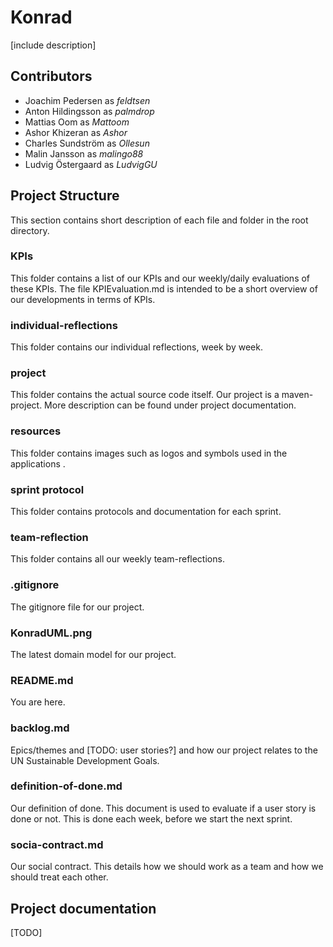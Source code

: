 # Konrad
[include description]

## Contributors
* Joachim Pedersen as *feldtsen*
* Anton Hildingsson as *palmdrop*
* Mattias Oom as *Mattoom*
* Ashor Khizeran as *Ashor*
* Charles Sundström as *Ollesun*
* Malin Jansson as *malingo88*
* Ludvig Östergaard as *LudvigGU*

## Project Structure
This section contains short description of each file and folder in the root directory.

### KPIs
This folder contains a list of our KPIs and our weekly/daily evaluations of these KPIs. The file KPIEvaluation.md is intended to be a short overview of our developments in terms of KPIs.

### individual-reflections
This folder contains our individual reflections, week by week.

### project
This folder contains the actual source code itself. Our project is a maven-project. More description can be found under project documentation.

### resources
This folder contains images such as logos and symbols used in the applications .

### sprint protocol
This folder contains protocols and documentation for each sprint. 

### team-reflection
This folder contains all our weekly team-reflections.

### .gitignore
The gitignore file for our project.

### KonradUML.png
The latest domain model for our project.

### README.md
You are here.

### backlog.md
Epics/themes and [TODO: user stories?] and how our project relates to the UN Sustainable Development Goals.

### definition-of-done.md
Our definition of done. This document is used to evaluate if a user story is done or not. This is done each week, before we start the next sprint.

### socia-contract.md
Our social contract. This details how we should work as a team and how we should treat each other.

## Project documentation
[TODO]

